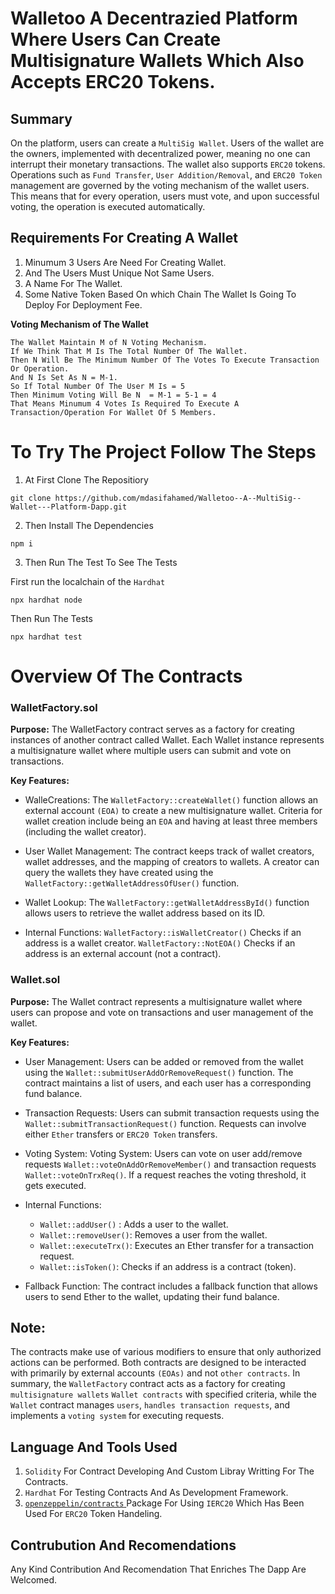 # Walletoo A Decentrazied Platform Where Users Can Create Multisignature Wallets Which Also Accepts ERC20 Tokens.

## Summary
On the platform, users can create a `MultiSig Wallet`. Users of the wallet are the owners, implemented with decentralized power, meaning no one can interrupt their monetary transactions. The wallet also supports `ERC20` tokens. Operations such as `Fund Transfer`, `User Addition/Removal`, and `ERC20 Token` management are governed by the voting mechanism of the wallet users. This means that for every operation, users must vote, and upon successful voting, the operation is executed automatically.

## Requirements For Creating A Wallet
1. Minumum 3 Users Are Need For Creating Wallet.
2. And The Users Must Unique Not Same Users.
3. A Name For The Wallet.
4. Some Native Token Based On which Chain The Wallet Is Going To Deploy For Deployment Fee.

**Voting Mechanism of The Wallet** 

```
The Wallet Maintain M of N Voting Mechanism.
If We Think That M Is The Total Number Of The Wallet.
Then N Will Be The Minimum Number Of The Votes To Execute Transaction Or Operation.
And N Is Set As N = M-1.
So If Total Number Of The User M Is = 5
Then Minimum Voting Will Be N  = M-1 = 5-1 = 4
That Means Minumum 4 Votes Is Required To Execute A Transaction/Operation For Wallet Of 5 Members.
```





# To Try The Project Follow The Steps
1. At First Clone The Repositiory

```shell
git clone https://github.com/mdasifahamed/Walletoo--A--MultiSig--Wallet---Platform-Dapp.git
```
2. Then Install The Dependencies

```shell
npm i
```
3. Then Run The Test To See The Tests

First run the localchain of the `Hardhat`

```shell
npx hardhat node
``` 
Then Run The Tests

```shell
npx hardhat test
```

# Overview Of The Contracts

### WalletFactory.sol

**Purpose:** The WalletFactory contract serves as a factory for creating instances of another contract called Wallet.
Each Wallet instance represents a multisignature wallet where multiple users can submit and vote on transactions.

**Key Features:**
- WalleCreations:
The `WalletFactory::createWallet()` function allows an external account `(EOA)` to create a new multisignature wallet.
Criteria for wallet creation include being an `EOA` and having at least three members (including the wallet creator).
- User Wallet Management:
The contract keeps track of wallet creators, wallet addresses, and the mapping of creators to wallets.
A creator can query the wallets they have created using the `WalletFactory::getWalletAddressOfUser()` function.
- Wallet Lookup:
The `WalletFactory::getWalletAddressById()` function allows users to retrieve the wallet address based on its ID.

- Internal Functions:
`WalletFactory::isWalletCreator()` Checks if an address is a wallet creator. `WalletFactory::NotEOA()` Checks if an address is an external account (not a contract).

### Wallet.sol

**Purpose:** The Wallet contract represents a multisignature wallet where users can propose and vote on transactions and user management of the wallet.

**Key Features:**
- User Management:
Users can be added or removed from the wallet using the `Wallet::submitUserAddOrRemoveRequest()` function.
The contract maintains a list of users, and each user has a corresponding fund balance.

- Transaction Requests:
Users can submit transaction requests using the `Wallet::submitTransactionRequest()` function.
Requests can involve either `Ether` transfers or `ERC20 Token` transfers.

- Voting System:
Voting System:
Users can vote on user add/remove requests `Wallet::voteOnAddOrRemoveMember()` and transaction requests `Wallet::voteOnTrxReq()`. If a request reaches the voting threshold, it gets executed.

- Internal Functions:
    - `Wallet::addUser()` : Adds a user to the wallet.
    - `Wallet::removeUser()`: Removes a user from the wallet.
    - `Wallet::executeTrx()`: Executes an Ether transfer for a transaction request.
    - `Wallet::isToken()`: Checks if an address is a contract (token).

- Fallback Function:
The contract includes a fallback function that allows users to send Ether to the wallet, updating their fund balance.

## Note:
The contracts make use of various modifiers to ensure that only authorized actions can be performed.
Both contracts are designed to be interacted with primarily by external accounts `(EOAs)` and not `other contracts`.
In summary, the `WalletFactory` contract acts as a factory for creating `multisignature wallets` `Wallet contracts` with specified criteria, while the `Wallet` contract manages `users`, `handles transaction requests`, and implements a `voting system` for executing requests.

## Language And Tools Used 

1. `Solidity` For Contract Developing And Custom Libray Writting For The Contracts.
2. `Hardhat` For Testing Contracts And  As Development Framework.
3. <a href= "https://www.npmjs.com/package/@openzeppelin/contracts" > `openzeppelin/contracts` </a>  Package For Using `IERC20` Which Has Been Used For `ERC20` Token Handeling.

## Contrubution And Recomendations

Any Kind Contribution And Recomendation That Enriches The Dapp Are Welcomed.










